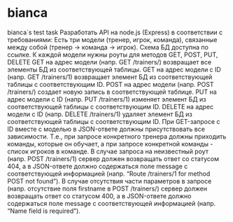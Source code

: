 # bianca
bianca`s test task
Разработать API на node.js (Express) в соответствии с требованиями:
Есть три модели (тренер, игрок, команда), связанные между собой (тренер -> команда -> игрок). Схема БД доступна по ссылке.
К каждой модели нужны роуты для методов GET, POST, PUT, DELETE
GET на адрес модели (напр. GET /trainers/) возвращает все элементы БД из соответствующей таблицы.
GET на адрес модели с ID (напр. GET /trainers/1) возвращает элемент БД из соответствующей таблицы с соответствующим ID.
POST на адрес модели (напр. POST /trainers/) создает новую запись в соответствующей таблице.
PUT на адрес модели с ID (напр. PUT /trainers/1) изменяет элемент БД из соответствующей таблицы с соответствующим ID.
DELETE на адрес модели с ID (напр. DELETE /trainers/1) удаляет элемент БД из соответствующей таблицы с соответствующим ID.
При GET-запросе с ID вместе с моделью в JSON-ответе должны присутствовать все зависимости. Т.е., при запросе конкретного тренера должны приходить команды, которые он обучает, а при запросе конкретной команды - список игроков в команде.
В случае запроса на неизвестный роут (напр. POST /trainers/1) сервер должен возвращать ответ со статусом 404, а в JSON-ответе должно содержаться поле message с соответствующей информацией (напр. “Route /trainers/1 for method POST not found”).
В случае отсутствия части параметров в запросе (напр. отсутствие поля firstname в POST /trainers/) сервер должен возвращать ответ со статусом 400, а в JSON-ответе должно содержаться поле message с соответствующей информацией (напр. “Name field is required”).

